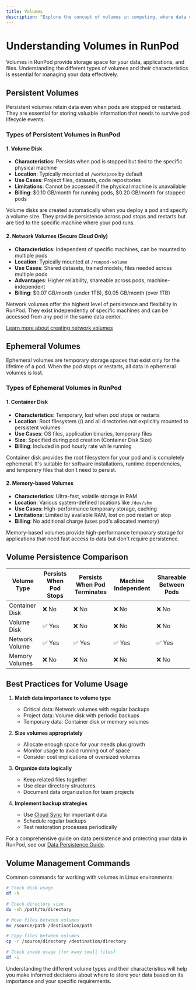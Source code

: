 ```yaml
---
title: Volumes
description: "Explore the concept of volumes in computing, where data can be stored as persistent or ephemeral resources, each with its own unique characteristics and applications."
---
```


# Understanding Volumes in RunPod

Volumes in RunPod provide storage space for your data, applications, and files. Understanding the different types of volumes and their characteristics is essential for managing your data effectively.

## Persistent Volumes

Persistent volumes retain data even when pods are stopped or restarted. They are essential for storing valuable information that needs to survive pod lifecycle events.

### Types of Persistent Volumes in RunPod

#### 1. Volume Disk

- **Characteristics**: Persists when pod is stopped but tied to the specific physical machine
- **Location**: Typically mounted at `/workspace` by default
- **Use Cases**: Project files, datasets, code repositories
- **Limitations**: Cannot be accessed if the physical machine is unavailable
- **Billing**: $0.10 GB/month for running pods, $0.20 GB/month for stopped pods

Volume disks are created automatically when you deploy a pod and specify a volume size. They provide persistence across pod stops and restarts but are tied to the specific machine where your pod runs.

#### 2. Network Volumes (Secure Cloud Only)

- **Characteristics**: Independent of specific machines, can be mounted to multiple pods
- **Location**: Typically mounted at `/runpod-volume`
- **Use Cases**: Shared datasets, trained models, files needed across multiple pods
- **Advantages**: Higher reliability, shareable across pods, machine-independent
- **Billing**: $0.07 GB/month (under 1TB), $0.05 GB/month (over 1TB)

Network volumes offer the highest level of persistence and flexibility in RunPod. They exist independently of specific machines and can be accessed from any pod in the same data center.

[Learn more about creating network volumes](/pods/storage/create-network-volumes)

## Ephemeral Volumes

Ephemeral volumes are temporary storage spaces that exist only for the lifetime of a pod. When the pod stops or restarts, all data in ephemeral volumes is lost.

### Types of Ephemeral Volumes in RunPod

#### 1. Container Disk

- **Characteristics**: Temporary, lost when pod stops or restarts
- **Location**: Root filesystem (/) and all directories not explicitly mounted to persistent volumes
- **Use Cases**: OS files, application binaries, temporary files
- **Size**: Specified during pod creation (Container Disk Size)
- **Billing**: Included in pod hourly rate while running

Container disk provides the root filesystem for your pod and is completely ephemeral. It's suitable for software installations, runtime dependencies, and temporary files that don't need to persist.

#### 2. Memory-based Volumes

- **Characteristics**: Ultra-fast, volatile storage in RAM
- **Location**: Various system-defined locations like `/dev/shm`
- **Use Cases**: High-performance temporary storage, caching
- **Limitations**: Limited by available RAM, lost on pod restart or stop
- **Billing**: No additional charge (uses pod's allocated memory)

Memory-based volumes provide high-performance temporary storage for applications that need fast access to data but don't require persistence.

## Volume Persistence Comparison

| Volume Type | Persists When Pod Stops | Persists When Pod Terminates | Machine Independent | Shareable Between Pods |
|-------------|-------------------------|------------------------------|---------------------|------------------------|
| Container Disk | ❌ No | ❌ No | ❌ No | ❌ No |
| Volume Disk | ✅ Yes | ❌ No | ❌ No | ❌ No |
| Network Volume | ✅ Yes | ✅ Yes | ✅ Yes | ✅ Yes |
| Memory Volumes | ❌ No | ❌ No | ❌ No | ❌ No |

## Best Practices for Volume Usage

1. **Match data importance to volume type**
   - Critical data: Network volumes with regular backups
   - Project data: Volume disk with periodic backups
   - Temporary data: Container disk or memory volumes

2. **Size volumes appropriately**
   - Allocate enough space for your needs plus growth
   - Monitor usage to avoid running out of space
   - Consider cost implications of oversized volumes

3. **Organize data logically**
   - Keep related files together
   - Use clear directory structures
   - Document data organization for team projects

4. **Implement backup strategies**
   - Use [Cloud Sync](/pods/storage/sync-volumes) for important data
   - Schedule regular backups
   - Test restoration processes periodically

For a comprehensive guide on data persistence and protecting your data in RunPod, see our [Data Persistence Guide](/pods/storage/data-persistence).

## Volume Management Commands

Common commands for working with volumes in Linux environments:

```bash
# Check disk usage
df -h

# Check directory size
du -sh /path/to/directory

# Move files between volumes
mv /source/path /destination/path

# Copy files between volumes
cp -r /source/directory /destination/directory

# Check inode usage (for many small files)
df -i
```

Understanding the different volume types and their characteristics will help you make informed decisions about where to store your data based on its importance and your specific requirements.